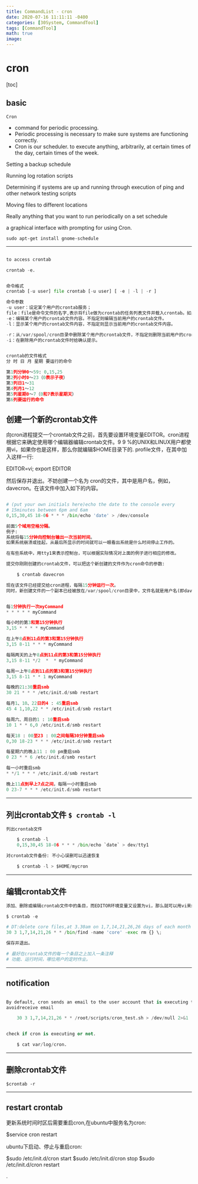 ```yaml
---
title: CommandList - cron
date: 2020-07-16 11:11:11 -0400
categories: [30System, CommandTool]
tags: [CommandTool]
math: true
image:
---
```



# cron

[toc]


## basic

`Cron`
- command for periodic processing.
- Periodic processing is necessary to make sure systems are functioning correctly.
- Cron is our scheduler. to execute anything, arbitrarily, at certain times of the day, certain times of the week.


Setting a backup schedule

Running log rotation scripts

Determining if systems are up and running through execution of ping and other network testing scripts

Moving files to different locations

Really anything that you want to run periodically on a set schedule



a graphical interface with prompting for using Cron.

`sudo apt-get install gnome-schedule`

---


```py

to access crontab

crontab -e.

```


```py

命令格式
crontab [-u user] file crontab [-u user] [ -e | -l | -r ]

命令参数
-u user：设定某个用户的crontab服务；
file：file是命令文件的名字,表示将file做为crontab的任务列表文件并载入crontab。如果在命令行中没有指定这个文件，crontab命令将接受标准输入（键盘）上键入的命令，并将它们载入crontab。
-e：编辑某个用户的crontab文件内容。不指定则编辑当前用户的crontab文件。
-l：显示某个用户的crontab文件内容，不指定则显示当前用户的crontab文件内容。

-r：从/var/spool/cron目录中删除某个用户的crontab文件，不指定则删除当前用户的crontab文件。
-i：在删除用户的crontab文件时给确认提示。


crontab的文件格式
分 时 日 月 星期 要运行的命令

第1列分钟0～59: 0,15,25
第2列小时0～23（0表示子夜）
第3列日1～31
第4列月1～12
第5列星期0～7（0和7表示星期天）
第6列要运行的命令

```


## 创建一个新的crontab文件

向cron进程提交一个crontab文件之前，首先要设置环境变量EDITOR。cron进程根据它来确定使用哪个编辑器编辑crontab文件。9 9 %的UNIX和LINUX用户都使用vi，如果你也是这样，那么你就编辑$HOME目录下的. profile文件，在其中加入这样一行:

EDITOR=vi; export EDITOR

然后保存并退出。不妨创建一个名为<user> cron的文件，其中<user>是用户名，例如， davecron。在该文件中加入如下的内容。

```py

# (put your own initials here)echo the date to the console every
# 15minutes between 6pm and 6am
0,15,30,45 18-06 * * * /bin/echo 'date' > /dev/console

前面5个域用空格分隔。
例子:
系统将每15分钟向控制台输出一次当前时间。
如果系统崩溃或挂起，从最后所显示的时间就可以一眼看出系统是什么时间停止工作的。

在有些系统中，用tty1来表示控制台，可以根据实际情况对上面的例子进行相应的修改。

提交你刚刚创建的crontab文件，可以把这个新创建的文件作为cron命令的参数:

    $ crontab davecron

现在该文件已经提交给cron进程，每隔15分钟运行一次。
同时，新创建文件的一个副本已经被放在/var/spool/cron目录中，文件名就是用户名(即dave)。
```

```py

每1分钟执行一次myCommand
* * * * * myCommand

每小时的第3和第15分钟执行
3,15 * * * * myCommand

在上午8点到11点的第3和第15分钟执行
3,15 8-11 * * * myCommand

每隔两天的上午8点到11点的第3和第15分钟执行
3,15 8-11 */2  *  * myCommand

每周一上午8点到11点的第3和第15分钟执行
3,15 8-11 * * 1 myCommand

每晚的21:30重启smb
30 21 * * * /etc/init.d/smb restart

每月1、10、22日的4 : 45重启smb
45 4 1,10,22 * * /etc/init.d/smb restart

每周六、周日的1 : 10重启smb
10 1 * * 6,0 /etc/init.d/smb restart

每天18 : 00至23 : 00之间每隔30分钟重启smb
0,30 18-23 * * * /etc/init.d/smb restart

每星期六的晚上11 : 00 pm重启smb
0 23 * * 6 /etc/init.d/smb restart

每一小时重启smb
* */1 * * * /etc/init.d/smb restart

晚上11点到早上7点之间，每隔一小时重启smb
0 23-7 * * * /etc/init.d/smb restart


```





---

## 列出crontab文件 `$ crontab -l`

```py
列出crontab文件

    $ crontab -l
    0,15,30,45 18-06 * * * /bin/echo `date` > dev/tty1

对crontab文件备份: 不小心误删可以迅速恢复

    $ crontab -l > $HOME/mycron


```

---


## 编辑crontab文件

```py
添加、删除或编辑crontab文件中的条目，而EDITOR环境变量又设置为vi，那么就可以用vi来编辑crontab文件:

$ crontab -e

# DT:delete core files,at 3.30am on 1,7,14,21,26,26 days of each month
30 3 1,7,14,21,26 * * /bin/find -name 'core' -exec rm {} \;

保存并退出。

# 最好在crontab文件的每一个条目之上加入一条注释
# 功能、运行时间，哪位用户的定时作业。

```

---

## notification

```py

By default, cron sends an email to the user account that is executing the scripts.
avoidreceive email

    30 3 1,7,14,21,26 * * /root/scripts/cron_test.sh > /dev/null 2>&1


check if cron is executing or not.

    $ cat var/log/cron.

```
---

## 删除crontab文件

`$crontab -r`


---


## restart crontab

更新系统时间时区后需要重启cron,在ubuntu中服务名为cron:

$service cron restart

ubuntu下启动、停止与重启cron:

$sudo /etc/init.d/cron start
$sudo /etc/init.d/cron stop
$sudo /etc/init.d/cron restart

























.
